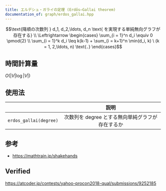 ```yaml
---
title: エルデシュ・ガライの定理 (Erdős–Gallai theorem)
documentation_of: graph/erdos_gallai.hpp
---
```


$$\text{降順の次数列 } d_1, d_2,\ldots, d_n \text{ を実現する単純無向グラフが存在する} \\ \Leftrightarrow \begin{cases} \sum_{i = 1}^n d_i \equiv 0 \pmod{2} \\ \sum_{i = 1}^k d_i \leq k(k-1) + \sum_{i = k+1}^n \min(d_i, k) \ (k = 1, 2,\ldots, n) \text{．} \end{cases}$$


## 時間計算量

$O(\lvert V \rvert \log{\lvert V \rvert})$


## 使用法

||説明|
|:--:|:--:|
|`erdos_gallai(degree)`|次数列を $\mathrm{degree}$ とする無向単純グラフが存在するか|


## 参考

- https://mathtrain.jp/shakehands


## Verified

https://atcoder.jp/contests/yahoo-procon2018-qual/submissions/9252185
